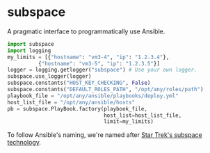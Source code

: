 subspace
========

A pragmatic interface to programmatically use Ansible. 

```python
import subspace
import logging
my_limits = [{"hostname": "vm3-4", "ip": "1.2.3.4"},
	      {"hostname": "vm3-5", "ip": "1.2.3.5"}]
logger = logging.getlogger("subspace") # Use your own logger.
subspace.use_logger(logger)
subspace.constants("HOST_KEY_CHECKING", False)
subspace.constants("DEFAULT_ROLES_PATH", "/opt/any/roles/path")
playbook_file = "/opt/any/ansible/playbooks/deploy.yml"
host_list_file = "/opt/any/ansible/hosts"
pb = subspace.PlayBook.factory(playbook_file,
                               host_list=host_list_file,
                               limit=my_limits)
```

To follow Ansible's naming, we're named after [Star Trek's subspace technology](http://en.wikipedia.org/wiki/Technology_in_Star_Trek#Subspace).
